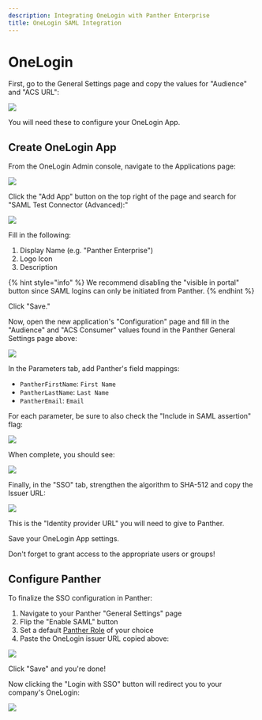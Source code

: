 ```yaml
---
description: Integrating OneLogin with Panther Enterprise
title: OneLogin SAML Integration
---
```


# OneLogin

First, go to the General Settings page and copy the values for "Audience" and "ACS URL":

![](../../.gitbook/assets/panther-saml-parameters%20%285%29%20%281%29%20%286%29.png)

You will need these to configure your OneLogin App.

## Create OneLogin App

From the OneLogin Admin console, navigate to the Applications page:

![](../../.gitbook/assets/onelogin1%20%288%29%20%288%29%20%286%29.png)

Click the "Add App" button on the top right of the page and search for "SAML Test Connector \(Advanced\):"

![](../../.gitbook/assets/onelogin2%20%285%29%20%285%29%20%285%29.png)

Fill in the following:

1. Display Name \(e.g. "Panther Enterprise"\)
2. Logo Icon
3. Description

{% hint style="info" %}
We recommend disabling the "visible in portal" button since SAML logins can only be initiated from Panther.
{% endhint %}

Click "Save."

Now, open the new application's "Configuration" page and fill in the "Audience" and "ACS Consumer" values found in the Panther General Settings page above:

![](../../.gitbook/assets/onelogin3%20%285%29%20%285%29%20%281%29.png)

In the Parameters tab, add Panther's field mappings:

* `PantherFirstName`: `First Name`
* `PantherLastName`: `Last Name`
* `PantherEmail`: `Email`

For each parameter, be sure to also check the "Include in SAML assertion" flag:

![](../../.gitbook/assets/onelogin4-inset%20%288%29%20%284%29%20%2810%29.png)

When complete, you should see:

![](../../.gitbook/assets/onelogin4%20%288%29%20%288%29%20%282%29.png)

Finally, in the "SSO" tab, strengthen the algorithm to SHA-512 and copy the Issuer URL:

![](../../.gitbook/assets/onelogin5%20%288%29%20%288%29%20%2810%29.png)

This is the "Identity provider URL" you will need to give to Panther.

Save your OneLogin App settings.

Don't forget to grant access to the appropriate users or groups!

## Configure Panther

To finalize the SSO configuration in Panther:

1. Navigate to your Panther "General Settings" page
2. Flip the "Enable SAML" button
3. Set a default [Panther Role](../rbac.md) of your choice
4. Paste the OneLogin issuer URL copied above:

![](../../.gitbook/assets/onelogin-panther%20%282%29.png)

Click "Save" and you're done!

Now clicking the "Login with SSO" button will redirect you to your company's OneLogin:

![](../../.gitbook/assets/panther-login-sso%20%286%29%20%281%29.png)

